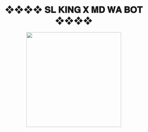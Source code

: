 <div align="center"><h1>❖❖❖❖ 𝐒𝐋 𝐊𝐈𝐍𝐆 𝐗 𝐌𝐃 𝐖𝐀 𝐁𝐎𝐓 ❖❖❖❖</h1>
                   <img src="https://telegra.ph/file/b553f253d553821af155f.jpg" width="300" height="300">
	                                                                                              </div>

